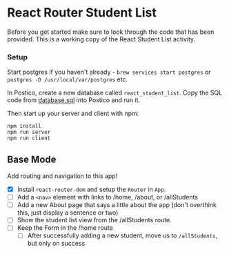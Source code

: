 # React Router Student List

Before you get started make sure to look through the code that has been provided. This is a working copy of the React Student List activity. 

### Setup

Start postgres if you haven't already - `brew services start postgres` or `postgres -D /usr/local/var/postgres` etc.

In Postico, create a new database called `react_student_list`. Copy the SQL code from [database.sql](./database.sql) into Postico and run it.


Then start up your server and client with npm:

```
npm install
npm run server
npm run client
```

## Base Mode

Add routing and navigation to this app!

- [x] Install `react-router-dom` and setup the `Router` in `App`.
- [ ] Add a `<nav>` element with links to /home, /about, or /allStudents
- [ ] Add a new About page that says a little about the app (don't overthink this, just display a sentence or two)
- [ ] Show the student list view from the /allStudents route.
- [ ] Keep the Form in the /home route
   - [ ] After successfully adding a new student, move us to `/allStudents`, but only on success
